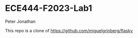 # ECE444-F2023-Lab1
Peter Jonathan

This repo is a clone of
https://github.com/miguelgrinberg/flasky
